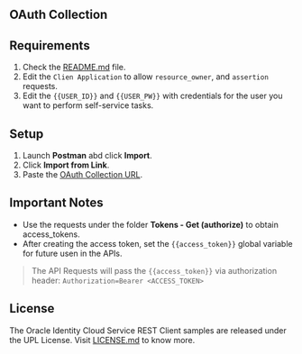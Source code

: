 ## OAuth Collection

## Requirements

1. Check the [README.md](README.md) file.
2. Edit the ``Clien Application`` to allow ``resource_owner``, and ``assertion`` requests.
3. Edit the ``{{USER_ID}}`` and ``{{USER_PW}}`` with credentials for the user you want to perform self-service tasks.

## Setup

1. Launch **Postman** abd click **Import**.
2. Click **Import from Link**.
3. Paste the [OAuth Collection URL](idcs_oauth_postman_collection.json).

## Important Notes
- Use the requests under the folder **Tokens - Get (authorize)** to obtain access_tokens.
- After creating the access token, set the ``{{access_token}}`` global variable for future usen in the APIs.

> The API Requests will pass the ``{{access_token}}`` via authorization header:
```Authorization=Bearer <ACCESS_TOKEN>```

## License

The Oracle Identity Cloud Service REST Client samples are released under the UPL License. Visit [LICENSE.md](LICENSE.md) to know more.